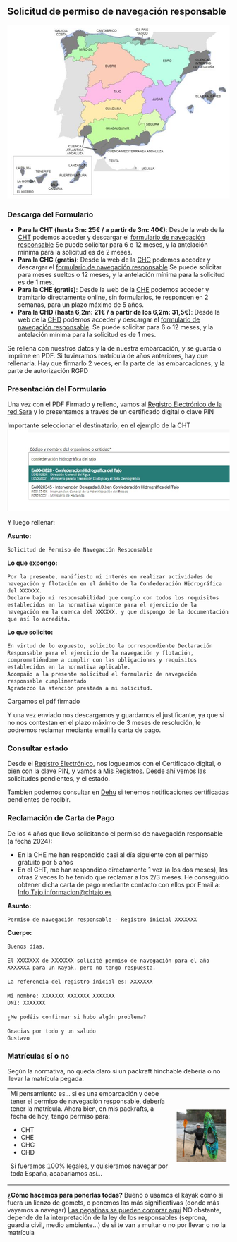 ## Solicitud de permiso de navegación responsable

![](./images/spain.png)

### Descarga del Formulario

* **Para la CHT (hasta 3m: 25€ / a partir de 3m: 40€)**: Desde la web de la [CHT](https://www.chtajo.es/Servicios/Tramitaciones/Paginas/procedimientos/navegacion.aspx) podemos acceder y descargar el [formulario de navegación responsable](https://www.chtajo.es/Servicios/Tramitaciones/Documents/Declara_Resp/DR_Impreso_Completo.pdf) Se puede solicitar para 6 o 12 meses, y la antelación mínima para la solicitud es de 2 meses.
* **Para la CHC (gratis)**: Desde la web de la [CHC](https://www.chcantabrico.es/servicios/navegacion-y-flotacion) podemos acceder y descargar el [formulario de navegación responsable](https://www.chcantabrico.es/documents/20143/406489/20200508_modelo_declaracion_responsable.pdf/354a99f4-8079-f91e-8421-188a3b759ba3) Se puede solicitar para meses sueltos o 12 meses, y la antelación mínima para la solicitud es de 1 mes.
* **Para la CHE (gratis)**: Desde la web de la [CHE](https://sede.miteco.gob.es/portal/site/seMITECO/ficha-procedimiento?procedure_suborg_responsable=3&boton=Ver+m%C3%A1s&procedure_id=253&by=theme) podemos acceder y tramitarlo directamente online, sin formularios, te responden en 2 semanas, para un plazo máximo de 5 años.
* **Para la CHD (hasta 6,2m: 21€ / a partir de los 6,2m: 31,5€)**: Desde la web de la [CHD](https://sede.miteco.gob.es/portal/site/seMITECO/ficha-procedimiento?procedure_suborg_responsable=2&boton=Ver+m%C3%A1s&procedure_id=253&by=theme) podemos acceder y descargar el [formulario de navegación responsable](https://www.chduero.es/documents/20126/602521/2023_04%20-%20DECLARACION%20RESPONSABLE%20NAVEGACION_.pdf/eb14cfad-d6c4-5ae8-9a81-029deea74d21). Se puede solicitar para 6 o 12 meses, y la antelación mínima para la solicitud es de 1 mes.

Se rellena con nuestros datos y la de nuestra embarcación, y se guarda o imprime en PDF. Si tuvieramos matrícula de años anteriores, hay que rellenarla. Hay que firmarlo 2 veces, en la parte de las embarcaciones, y la parte de autorización RGPD

### Presentación del Formulario

Una vez con el PDF Firmado y relleno, vamos al [Registro Electrónico de la red Sara](https://rec.redsara.es/registro/action/are/acceso.do) y lo presentamos a través de un certificado digital o clave PIN

Importante seleccionar el destinatario, en el ejemplo de la CHT
![](../misc/images/cht-permisos01.jpg)

Y luego rellenar:

**Asunto:**
```
Solicitud de Permiso de Navegación Responsable
```

**Lo que expongo:**
```
Por la presente, manifiesto mi interés en realizar actividades de navegación y flotación en el ámbito de la Confederación Hidrográfica del XXXXXX.
Declaro bajo mi responsabilidad que cumplo con todos los requisitos establecidos en la normativa vigente para el ejercicio de la navegación en la cuenca del XXXXXX, y que dispongo de la documentación que así lo acredita.
```

**Lo que solicito:**
```
En virtud de lo expuesto, solicito la correspondiente Declaración Responsable para el ejercicio de la navegación y flotación, comprometiéndome a cumplir con las obligaciones y requisitos establecidos en la normativa aplicable.
Acompaño a la presente solicitud el formulario de navegación responsable cumplimentado
Agradezco la atención prestada a mi solicitud.
```

Cargamos el pdf firmado

Y una vez enviado nos descargamos y guardamos el justificante, ya que si no nos contestan en el plazo máximo de 3 meses de resolución, le podremos reclamar mediante email la carta de pago.

### Consultar estado

Desde el [Registro Electrónico](https://rec.redsara.es/registro/action/are/acceso.do), nos logueamos con el Certificado digital, o bien con la clave PIN, y vamos a [Mis Registros](https://reg.redsara.es/list). Desde ahí vemos las solicitudes pendientes, y el estado.

Tambien podemos consultar en [Dehu](https://dehu.redsara.es/notificaciones-pendientes) si tenemos notificaciones certificadas pendientes de recibir.

### Reclamación de Carta de Pago

De los 4 años que llevo solicitando el permiso de navegación responsable (a fecha 2024):
* En la CHE me han respondido casi al día siguiente con el permiso gratuito por 5 años
* En el CHT, me han respondido directamente 1 vez (a los dos meses), las otras 2 veces lo he tenido que reclamar a los 2/3 meses. He conseguido obtener dicha carta de pago mediante contacto con ellos por Email a: [Info Tajo <informacion@chtajo.es>](mailto:informacion@chtajo.es)

**Asunto:**
```
Permiso de navegación responsable - Registro inicial XXXXXXX
```

**Cuerpo:** 
```
Buenos días,

El XXXXXXX de XXXXXXX solicité permiso de navegación para el año XXXXXXX para un Kayak, pero no tengo respuesta. 

La referencia del registro inicial es: XXXXXXX 

Mi nombre: XXXXXXX XXXXXXX XXXXXXX
DNI: XXXXXXX 

¿Me podéis confirmar si hubo algún problema? 

Gracias por todo y un saludo
Gustavo
```

### Matrículas sí o no
Según la normativa, no queda claro si un packraft hinchable debería o no llevar la matrícula pegada.

<table>
<tr>
<td>Mi pensamiento es... si es una embarcación y debe tener el permiso de navegación responsable, debería tener la matrícula. Ahora bien, en mis packrafts, a fecha de hoy, tengo permiso para:

* CHT
* CHE
* CHC
* CHD

Si fueramos 100% legales, y quisieramos navegar por toda España, acabaríamos así...
<td><img src="../misc/images/legales.jpg"></img>
</table>

**¿Cómo hacemos para ponerlas todas?**
Bueno o usamos el kayak como si fuera un lienzo de gomets, o ponemos las más significativas (donde más vayamos a navegar)
[Las pegatinas se pueden comprar aquí](https://www.matriculasdebarcos.com/producto/matriculas-confederacion-hidrografica/)
NO obstante, depende de la interpretación de la ley de los responsables (seprona, guardia civil, medio ambiente...) de si te van a multar o no por llevar o no la matrícula